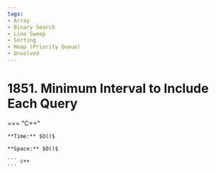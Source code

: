 ```yaml
---
tags:
- Array
- Binary Search
- Line Sweep
- Sorting
- Heap (Priority Queue)
- Unsolved
---
```



# 1851. Minimum Interval to Include Each Query

=== "C++"

    **Time:** $O()$

    **Space:** $O()$

    ``` c++
    ```